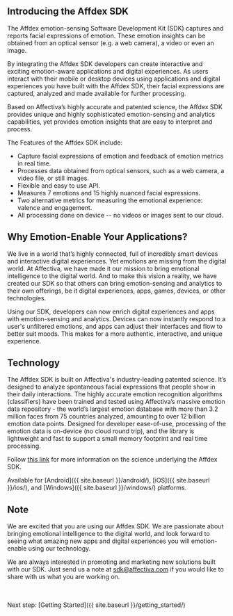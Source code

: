 ## Introducing the Affdex SDK
The Affdex emotion-sensing Software Development Kit (SDK) captures and reports facial expressions of emotion. These emotion insights can be obtained from an optical sensor (e.g. a web camera), a video or even an image.

By integrating the Affdex SDK developers can create interactive and exciting emotion-aware applications and digital experiences. As users interact with their mobile or desktop devices using applications and digital experiences you have built with the Affdex SDK, their facial expressions are captured, analyzed and made available for further processing.

Based on Affectiva’s highly accurate and patented science, the Affdex SDK provides unique and highly sophisticated emotion-sensing and analytics capabilities, yet provides emotion insights that are easy to interpret and process.

The Features of the Affdex SDK include:

* Capture facial expressions of emotion and feedback of emotion metrics in real time.
* Processes data obtained from optical sensors, such as a web camera, a video file, or still images.
* Flexible and easy to use API.
* Measures 7 emotions and 15 highly nuanced facial expressions.
* Two alternative metrics for measuring the emotional experience: valence and engagement.
* All processing done on device -- no videos or images sent to our cloud.

## Why Emotion-Enable Your Applications?

We live in a world that’s highly connected, full of incredibly smart devices and interactive digital experiences.  Yet emotions are missing from the digital world.  At Affectiva, we have made it our mission to bring emotional intelligence to the digital world. And to make this vision a reality, we have created our SDK so that others can bring emotion-sensing and analytics to their own offerings, be it digital experiences, apps, games, devices, or other technologies.

Using our SDK, developers can now enrich digital experiences and apps with emotion-sensing and analytics.  Devices can now instantly respond to a user's unfiltered emotions, and apps can adjust their interfaces and flow to better suit moods. This makes for a more authentic, interactive, and unique experience.

## Technology

The Affdex SDK is built on Affectiva's industry-leading patented science. It’s designed to analyze spontaneous facial expressions that people show in their daily interactions.  The highly accurate emotion recognition algorithms (classifiers) have been trained and tested using Affectiva’s massive emotion data repository - the world’s largest emotion database with more than 3.2 million faces from 75 countries analyzed, amounting to over 12 billion emotion data points. Designed for developer ease-of-use, processing of the emotion data is on-device (no cloud round trip), and the library is lightweight and fast to support a small memory footprint and real time processing.

          
Follow <a href=http://www.affdex.com/clients/affdex-resources/ target=_blank>this link</a> for more information on the science underlying the Affdex SDK.

Available for [Android]({{ site.baseurl }}/android/), [iOS]({{ site.baseurl }}/ios/), and [Windows]({{ site.baseurl }}/windows/)  platforms.

## Note

We are excited that you are using our Affdex SDK. We are passionate about bringing emotional intelligence to the digital world, and look forward to seeing what amazing new apps and digital experiences you will emotion-enable using our technology.

We are always interested in promoting and marketing new solutions built with our SDK. Just send us a note at sdk@affectiva.com if you would like to share with us what you are working on.

<br></br>
Next step: [Getting Started]({{ site.baseurl }}/getting_started/)
